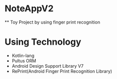 # NoteAppV2
** Toy Project by using finger print recognition

# Using Technology
* Kotlin-lang
* Pultus ORM
* Android Design Support Library V7
* RePrint(Android Finger Print Recognition Library)
